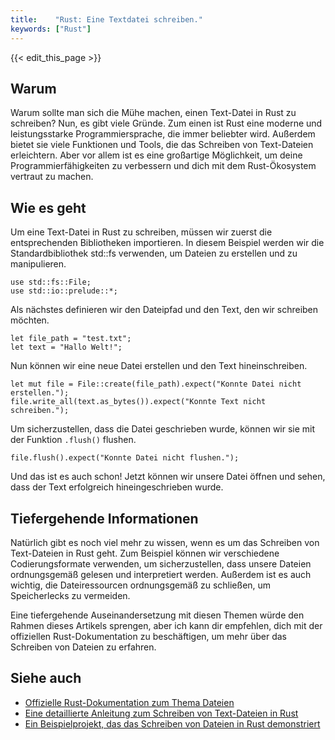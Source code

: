 ```yaml
---
title:    "Rust: Eine Textdatei schreiben."
keywords: ["Rust"]
---
```


{{< edit_this_page >}}

## Warum

Warum sollte man sich die Mühe machen, einen Text-Datei in Rust zu schreiben? Nun, es gibt viele Gründe. Zum einen ist Rust eine moderne und leistungsstarke Programmiersprache, die immer beliebter wird. Außerdem bietet sie viele Funktionen und Tools, die das Schreiben von Text-Dateien erleichtern. Aber vor allem ist es eine großartige Möglichkeit, um deine Programmierfähigkeiten zu verbessern und dich mit dem Rust-Ökosystem vertraut zu machen.

## Wie es geht

Um eine Text-Datei in Rust zu schreiben, müssen wir zuerst die entsprechenden Bibliotheken importieren. In diesem Beispiel werden wir die Standardbibliothek std::fs verwenden, um Dateien zu erstellen und zu manipulieren.

```
use std::fs::File;
use std::io::prelude::*;
```

Als nächstes definieren wir den Dateipfad und den Text, den wir schreiben möchten.

```
let file_path = "test.txt";
let text = "Hallo Welt!";
```

Nun können wir eine neue Datei erstellen und den Text hineinschreiben.

```
let mut file = File::create(file_path).expect("Konnte Datei nicht erstellen.");
file.write_all(text.as_bytes()).expect("Konnte Text nicht schreiben.");
```

Um sicherzustellen, dass die Datei geschrieben wurde, können wir sie mit der Funktion `.flush()` flushen.

```
file.flush().expect("Konnte Datei nicht flushen.");
```

Und das ist es auch schon! Jetzt können wir unsere Datei öffnen und sehen, dass der Text erfolgreich hineingeschrieben wurde.

## Tiefergehende Informationen

Natürlich gibt es noch viel mehr zu wissen, wenn es um das Schreiben von Text-Dateien in Rust geht. Zum Beispiel können wir verschiedene Codierungsformate verwenden, um sicherzustellen, dass unsere Dateien ordnungsgemäß gelesen und interpretiert werden. Außerdem ist es auch wichtig, die Dateiressourcen ordnungsgemäß zu schließen, um Speicherlecks zu vermeiden.

Eine tiefergehende Auseinandersetzung mit diesen Themen würde den Rahmen dieses Artikels sprengen, aber ich kann dir empfehlen, dich mit der offiziellen Rust-Dokumentation zu beschäftigen, um mehr über das Schreiben von Dateien zu erfahren.

## Siehe auch

- [Offizielle Rust-Dokumentation zum Thema Dateien](https://doc.rust-lang.org/std/fs/)
- [Eine detaillierte Anleitung zum Schreiben von Text-Dateien in Rust](https://www.freecodecamp.org/news/how-to-read-and-write-files-with-rust/)
- [Ein Beispielprojekt, das das Schreiben von Dateien in Rust demonstriert](https://github.com/KrishMunot/rust-file-io)